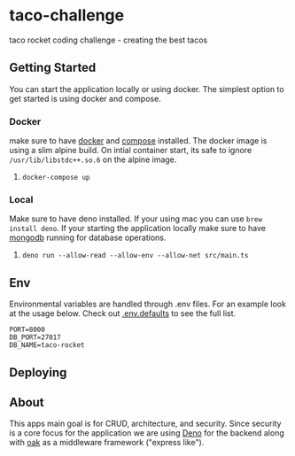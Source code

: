 # taco-challenge

taco rocket coding challenge - creating the best tacos

## Getting Started

You can start the application locally or using docker. The simplest option to get started is using docker and compose.

### Docker

make sure to have [docker](https://docs.docker.com/get-docker) and [compose](https://docs.docker.com/compose/install) installed. The docker image is using a slim alpine build. On intial container start, its safe to ignore `/usr/lib/libstdc++.so.6` on the alpine image.

1. `docker-compose up`

### Local

Make sure to have deno installed. If your using mac you can use `brew install deno`. If your starting the application locally make sure to have [mongodb](https://www.mongodb.com) running for database operations.

1. `deno run --allow-read --allow-env --allow-net src/main.ts`

## Env

Environmental variables are handled through .env files. For an example look at the usage below. Check out [.env.defaults](.env.defaults) to see the full list.

```
PORT=8000
DB_PORT=27017
DB_NAME=taco-rocket
```

## Deploying

## About

This apps main goal is for CRUD, architecture, and security. Since security is a core focus for the application we are using [Deno](https://github.com/denoland) for the backend along with [oak](https://oakserver.github.io/oak/) as a middleware framework ("express like"). 



